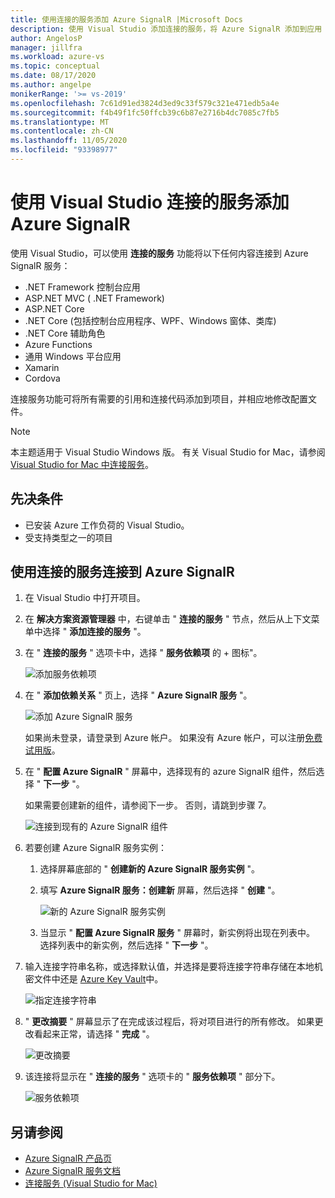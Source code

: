 ```yaml
---
title: 使用连接的服务添加 Azure SignalR |Microsoft Docs
description: 使用 Visual Studio 添加连接的服务，将 Azure SignalR 添加到应用
author: AngelosP
manager: jillfra
ms.workload: azure-vs
ms.topic: conceptual
ms.date: 08/17/2020
ms.author: angelpe
monikerRange: '>= vs-2019'
ms.openlocfilehash: 7c61d91ed3824d3ed9c33f579c321e471edb5a4e
ms.sourcegitcommit: f4b49f1fc50ffcb39c6b87e2716b4dc7085c7fb5
ms.translationtype: MT
ms.contentlocale: zh-CN
ms.lasthandoff: 11/05/2020
ms.locfileid: "93398977"
---
```

# <a name="add-azure-signalr-by-using-visual-studio-connected-services"></a>使用 Visual Studio 连接的服务添加 Azure SignalR

使用 Visual Studio，可以使用 **连接的服务** 功能将以下任何内容连接到 Azure SignalR 服务：

- .NET Framework 控制台应用
- ASP.NET MVC ( .NET Framework)  
- ASP.NET Core
- .NET Core (包括控制台应用程序、WPF、Windows 窗体、类库) 
- .NET Core 辅助角色
- Azure Functions
- 通用 Windows 平台应用
- Xamarin
- Cordova

连接服务功能可将所有需要的引用和连接代码添加到项目，并相应地修改配置文件。

> [!NOTE]
> 本主题适用于 Visual Studio  Windows 版。 有关 Visual Studio for Mac，请参阅 [Visual Studio for Mac 中连接服务](/visualstudio/mac/connected-services)。
## <a name="prerequisites"></a>先决条件

- 已安装 Azure 工作负荷的 Visual Studio。
- 受支持类型之一的项目

## <a name="connect-to-azure-signalr-using-connected-services"></a>使用连接的服务连接到 Azure SignalR

1. 在 Visual Studio 中打开项目。

1. 在 **解决方案资源管理器** 中，右键单击 " **连接的服务** " 节点，然后从上下文菜单中选择 " **添加连接的服务** "。

1. 在 " **连接的服务** " 选项卡中，选择 " **服务依赖项** 的 + 图标"。

    ![添加服务依赖项](./media/vs-azure-tools-connected-services-storage/vs-2019/connected-services-tab.png)

1. 在 " **添加依赖关系** " 页上，选择 " **Azure SignalR 服务** "。

    ![添加 Azure SignalR 服务](./media/azure-signalr-add-connected-service/add-signalr-service.png)

    如果尚未登录，请登录到 Azure 帐户。 如果没有 Azure 帐户，可以注册[免费试用版](https://azure.microsoft.com/account/free)。

1. 在 " **配置 Azure SignalR** " 屏幕中，选择现有的 azure SignalR 组件，然后选择 " **下一步** "。

    如果需要创建新的组件，请参阅下一步。 否则，请跳到步骤 7。

    ![连接到现有的 Azure SignalR 组件](./media/azure-signalr-add-connected-service/created-signalr.png)

1. 若要创建 Azure SignalR 服务实例：

   1. 选择屏幕底部的 " **创建新的 Azure SignalR 服务实例** "。

   1. 填写 **Azure SignalR 服务：创建新** 屏幕，然后选择 " **创建** "。

       ![新的 Azure SignalR 服务实例](./media/azure-signalr-add-connected-service/create-new-signalr.png)

   1. 当显示 " **配置 Azure SignalR 服务** " 屏幕时，新实例将出现在列表中。 选择列表中的新实例，然后选择 " **下一步** "。

1. 输入连接字符串名称，或选择默认值，并选择是要将连接字符串存储在本地机密文件中还是 [Azure Key Vault](/azure/key-vault)中。

   ![指定连接字符串](./media/azure-signalr-add-connected-service/connection-string.png)

1. " **更改摘要** " 屏幕显示了在完成该过程后，将对项目进行的所有修改。 如果更改看起来正常，请选择 " **完成** "。

   ![更改摘要](./media/azure-signalr-add-connected-service/summary-of-changes.png)

1. 该连接将显示在 " **连接的服务** " 选项卡的 " **服务依赖项** " 部分下。

   ![服务依赖项](./media/azure-signalr-add-connected-service/service-dependencies-after.png)

## <a name="see-also"></a>另请参阅

- [Azure SignalR 产品页](https://azure.microsoft.com/services/signalr-service/)
- [Azure SignalR 服务文档](/azure/azure-signalr)
- [连接服务 (Visual Studio for Mac)](/visualstudio/mac/connected-services)
